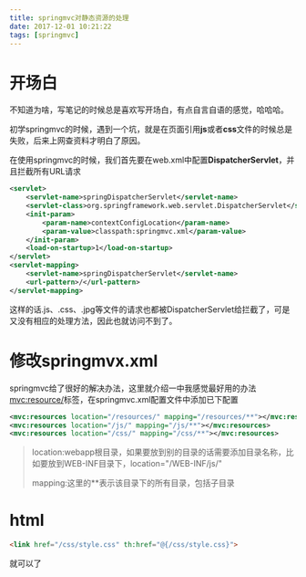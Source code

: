 ```yaml
---
title: springmvc对静态资源的处理
date: 2017-12-01 10:21:22
tags: [springmvc]
---
```


# 开场白

不知道为啥，写笔记的时候总是喜欢写开场白，有点自言自语的感觉，哈哈哈。

初学springmvc的时候，遇到一个坑，就是在页面引用**js**或者**css**文件的时候总是失败，后来上网查资料才明白了原因。

在使用springmvc的时候，我们首先要在web.xml中配置**DispatcherServlet**，并且拦截所有URL请求

```xml
<servlet>
	<servlet-name>springDispatcherServlet</servlet-name>
	<servlet-class>org.springframework.web.servlet.DispatcherServlet</servlet-class>
	<init-param>
		<param-name>contextConfigLocation</param-name>
		<param-value>classpath:springmvc.xml</param-value>
	</init-param>
	<load-on-startup>1</load-on-startup>
</servlet>
<servlet-mapping>
	<servlet-name>springDispatcherServlet</servlet-name>
	<url-pattern>/</url-pattern>
</servlet-mapping>
```

这样的话.js、.css、.jpg等文件的请求也都被DispatcherServlet给拦截了，可是又没有相应的处理方法，因此也就访问不到了。

<!-- more -->

# 修改springmvx.xml

springmvc给了很好的解决办法，这里就介绍一中我感觉最好用的办法<mvc:resource/>标签，在springmvc.xml配置文件中添加已下配置

```xml
<mvc:resources location="/resources/" mapping="/resources/**"></mvc:resources>
<mvc:resources location="/js/" mapping="/js/**"></mvc:resources>
<mvc:resources location="/css/" mapping="/css/**"></mvc:resources>
```

>    location:webapp根目录，如果要放到别的目录的话需要添加目录名称，比如要放到WEB-INF目录下，location="/WEB-INF/js/" 
>
>    mapping:这里的**表示该目录下的所有目录，包括子目录



# html

```html
<link href="/css/style.css" th:href="@{/css/style.css}">
```

就可以了
